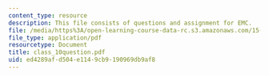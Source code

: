 ```yaml
---
content_type: resource
description: This file consists of questions and assignment for EMC.
file: /media/https%3A/open-learning-course-data-rc.s3.amazonaws.com/15-568a-practical-information-technology-management-spring-2005/ed4289afd504e1149cb9190969db9af8_class_10question.pdf
file_type: application/pdf
resourcetype: Document
title: class_10question.pdf
uid: ed4289af-d504-e114-9cb9-190969db9af8
---
```

